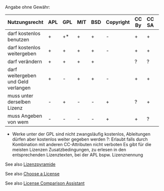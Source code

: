 Angabe ohne Gewähr:

| Nutzungsrecht                      |APL|GPL|MIT|BSD|Copyright|CC By|CC SA|CC 0|CC ND|CC NC| 
|---|---|---|---|---|---|---|---|---|---|---|
| darf kostenlos benutzen            |  + |  +*| +  | +  | -  |  + | +  | +  | +  | +  |
| darf kostenlos weitergeben         |  + |  + | +  | +  | -  |  + | +  | +  | +  | +  |
| darf verändern                     | +  | +  | +  | +  |    |  ? | ?  | +  | -  | ?  |
| darf weitergeben und Geld verlangen| +  | -  | +  | +  | -  |  + | +  | +  | ?  | -  |
|  muss unter derselben Lizenz       | -  | +  |  - | -  | +  |  ? | +  | -  | ?  | ?  |
| muss Angeben von wem               | -  | -  |  - | -  | +  |  + | ?  | -  | ?  | ?  |

* Werke unter der GPL sind nicht zwangsläufig kostenlos, Ableitungen dürfen aber kostenlos weiter gegeben werden
?: Erlaubt falls durch Kombination mit anderen CC-Attributen nicht verboten
Es gibt für die meisten Lizenzen Zusatzbedingungen, zu erlesen in den entsprechenden Lizenztexten, bei der APL bspw. Lizenznennung

See also [Lizenzpyramide](https://creativecommons.org/share-your-work/public-domain/freeworks)

See also [Choose a License](https://choosealicense.com/licenses/)

See also [License Comparison Assistant](https://interoperable-europe.ec.europa.eu/collection/eupl/solution/licensing-assistant)
